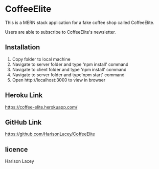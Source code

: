 # CoffeeElite

This is a MERN stack application for a fake coffee shop called CoffeeElite.

Users are able to subscribe to CoffeeElite's newsletter.

## Installation

1. Copy folder to local machine
2. Navigate to server folder and type 'npm install' command
3. Navigate to client folder and type 'npm install' command
4. Navigate to server folder and type'npm start' command
5. Open http://localhost:3000 to view in browser

## Heroku Link

https://coffee-elite.herokuapp.com/

## GitHub Link

https://github.com/HarisonLacey/CoffeeElite

## licence

Harison Lacey
